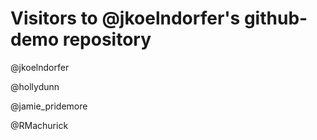 Visitors to @jkoelndorfer's github-demo repository
==================================================

@jkoelndorfer

@hollydunn

@jamie_pridemore

@RMachurick